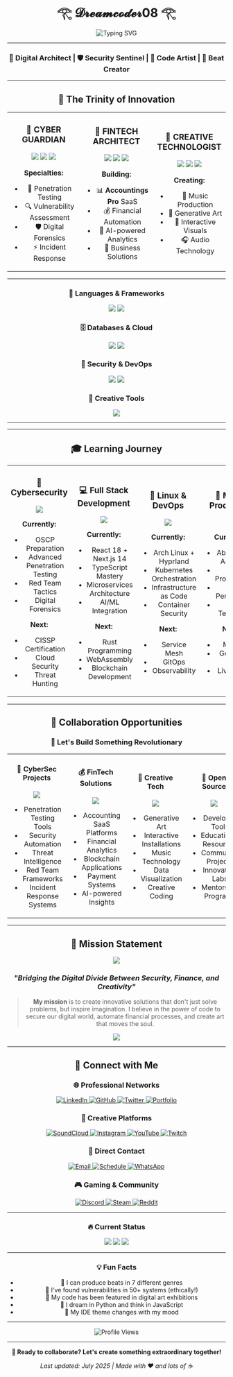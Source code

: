 <div align="center">

# 𓂀 𝓓𝓻𝓮𝓪𝓶𝓬𝓸𝓭𝓮𝓻08 𓂀

<img src="https://readme-typing-svg.herokuapp.com?font=Fira+Code&size=30&duration=3000&pause=1000&color=00D9FF&center=true&vCenter=true&width=600&lines=Cybersecurity+Engineer;Creative+Technologist;Financial+Innovator;Music+Producer" alt="Typing SVG" />

---

### 🚀 **Digital Architect** | 🛡️ **Security Sentinel** | 🎨 **Code Artist** | 🎵 **Beat Creator**

---

<div align="center">

## 🎯 **The Trinity of Innovation**

<table>
<tr>
<td width="33%" align="center">

### 🔐 **CYBER GUARDIAN**
<img src="https://img.shields.io/badge/Red_Team-FF0000?style=for-the-badge&logo=hackthebox&logoColor=white" />
<img src="https://img.shields.io/badge/Linux-FCC624?style=for-the-badge&logo=linux&logoColor=black" />
<img src="https://img.shields.io/badge/Kali_Linux-557C94?style=for-the-badge&logo=kalilinux&logoColor=white" />

**Specialties:**
- 🎯 Penetration Testing
- 🔍 Vulnerability Assessment
- 🛡️ Digital Forensics
- ⚡ Incident Response

</td>
<td width="33%" align="center">

### 💎 **FINTECH ARCHITECT**
<img src="https://img.shields.io/badge/React-61DAFB?style=for-the-badge&logo=react&logoColor=black" />
<img src="https://img.shields.io/badge/Node.js-339933?style=for-the-badge&logo=node.js&logoColor=white" />
<img src="https://img.shields.io/badge/PostgreSQL-4169E1?style=for-the-badge&logo=postgresql&logoColor=white" />

**Building:**
- 📊 **Accountings Pro** SaaS
- 💰 Financial Automation
- 🔢 AI-powered Analytics
- 🚀 Business Solutions

</td>
<td width="33%" align="center">

### 🎨 **CREATIVE TECHNOLOGIST**
<img src="https://img.shields.io/badge/JavaScript-F7DF1E?style=for-the-badge&logo=javascript&logoColor=black" />
<img src="https://img.shields.io/badge/Python-3776AB?style=for-the-badge&logo=python&logoColor=white" />
<img src="https://img.shields.io/badge/Three.js-000000?style=for-the-badge&logo=three.js&logoColor=white" />

**Creating:**
- 🎵 Music Production
- 🎨 Generative Art
- 💫 Interactive Visuals
- 🎧 Audio Technology

</td>
</tr>
</table>

</div>

---


### 🔧 **Languages & Frameworks**
<p>
<img src="https://skillicons.dev/icons?i=python,js,ts,react,nodejs,express,django,fastapi" />
<img src="https://skillicons.dev/icons?i=html,css,tailwind,sass,bootstrap,jquery,vue,svelte" />
</p>

### 🗄️ **Databases & Cloud**
<p>
<img src="https://skillicons.dev/icons?i=postgresql,mysql,mongodb,redis,firebase,aws,gcp,docker" />
<img src="https://skillicons.dev/icons?i=kubernetes,nginx,graphql,prisma,supabase,vercel,netlify,heroku" />
</p>

### 🔐 **Security & DevOps**
<p>
<img src="https://skillicons.dev/icons?i=linux,bash,git,github,gitlab,jenkins,ansible,terraform" />
<img src="https://skillicons.dev/icons?i=vim,vscode,figma,photoshop,blender,unity,unreal,godot" />
</p>

### 🎨 **Creative Tools**
<p>
<img src="https://skillicons.dev/icons?i=threejs,processing,p5js,aftereffects,premiere,audacity,ableton,fl" />
</p>

</div>

---

<div align="center">

---

<div align="center">

## 🎓 **Learning Journey**

<table>
<tr>
<td width="25%" align="center">

### 🔐 **Cybersecurity**
<img src="https://img.shields.io/badge/Progress-85%25-brightgreen?style=for-the-badge" />

**Currently:**
- OSCP Preparation
- Advanced Penetration Testing
- Red Team Tactics
- Digital Forensics

**Next:**
- CISSP Certification
- Cloud Security
- Threat Hunting

</td>
<td width="25%" align="center">

### 💻 **Full Stack Development**
<img src="https://img.shields.io/badge/Progress-90%25-brightgreen?style=for-the-badge" />

**Currently:**
- React 18 + Next.js 14
- TypeScript Mastery
- Microservices Architecture
- AI/ML Integration

**Next:**
- Rust Programming
- WebAssembly
- Blockchain Development

</td>
<td width="25%" align="center">

### 🐧 **Linux & DevOps**
<img src="https://img.shields.io/badge/Progress-80%25-green?style=for-the-badge" />

**Currently:**
- Arch Linux + Hyprland
- Kubernetes Orchestration
- Infrastructure as Code
- Container Security

**Next:**
- Service Mesh
- GitOps
- Observability

</td>
<td width="25%" align="center">

### 🎵 **Music Production**
<img src="https://img.shields.io/badge/Progress-70%25-yellow?style=for-the-badge" />

**Currently:**
- Ableton Live Advanced
- Audio Programming
- Live Performance
- DJ Techniques

**Next:**
- Music AI
- Generative Audio
- Live Coding

</td>
</tr>
</table>

</div>

---

## 🤝 **Collaboration Opportunities**

<div align="center">

### 🌟 **Let's Build Something Revolutionary**

<table>
<tr>
<td width="25%" align="center">

#### 🔐 **CyberSec Projects**
<img src="https://img.shields.io/badge/Open_to_Collaborate-FF0000?style=for-the-badge&logo=hackthebox&logoColor=white" />

- Penetration Testing Tools
- Security Automation
- Threat Intelligence
- Red Team Frameworks
- Incident Response Systems

</td>
<td width="25%" align="center">

#### 💰 **FinTech Solutions**
<img src="https://img.shields.io/badge/Open_to_Collaborate-00D9FF?style=for-the-badge&logo=react&logoColor=white" />

- Accounting SaaS Platforms
- Financial Analytics
- Blockchain Applications
- Payment Systems
- AI-powered Insights

</td>
<td width="25%" align="center">

#### 🎨 **Creative Tech**
<img src="https://img.shields.io/badge/Open_to_Collaborate-FF6B6B?style=for-the-badge&logo=three.js&logoColor=white" />

- Generative Art
- Interactive Installations
- Music Technology
- Data Visualization
- Creative Coding

</td>
<td width="25%" align="center">

#### 🚀 **Open Source**
<img src="https://img.shields.io/badge/Open_to_Collaborate-4CAF50?style=for-the-badge&logo=github&logoColor=white" />

- Developer Tools
- Educational Resources
- Community Projects
- Innovation Labs
- Mentorship Programs

</td>
</tr>
</table>

</div>

---

<div align="center">

## 🎯 **Mission Statement**

<img src="https://capsule-render.vercel.app/api?type=waving&color=gradient&customColorList=0,2,2,5,30&height=100&section=header&text=&fontSize=90&animation=twinkling" />

### *"Bridging the Digital Divide Between Security, Finance, and Creativity"*

> **My mission** is to create innovative solutions that don't just solve problems, but inspire imagination. I believe in the power of code to secure our digital world, automate financial processes, and create art that moves the soul.

<img src="https://capsule-render.vercel.app/api?type=waving&color=gradient&customColorList=0,2,2,5,30&height=100&section=footer&text=&fontSize=90&animation=twinkling" />

</div>

---

<div align="center">

## 📡 **Connect with Me**

### 🌐 **Professional Networks**
<p>
<a href="https://linkedin.com/in/albertagurto" target="_blank">
<img src="https://img.shields.io/badge/LinkedIn-0A66C2?style=for-the-badge&logo=linkedin&logoColor=white" alt="LinkedIn" />
</a>
<a href="https://github.com/albertagurto" target="_blank">
<img src="https://img.shields.io/badge/GitHub-181717?style=for-the-badge&logo=github&logoColor=white" alt="GitHub" />
</a>
<a href="https://twitter.com/albertagurto" target="_blank">
<img src="https://img.shields.io/badge/Twitter-1DA1F2?style=for-the-badge&logo=twitter&logoColor=white" alt="Twitter" />
</a>
<a href="https://albertagurto.dev" target="_blank">
<img src="https://img.shields.io/badge/Portfolio-FF5722?style=for-the-badge&logo=firefox&logoColor=white" alt="Portfolio" />
</a>
</p>

### 🎵 **Creative Platforms**
<p>
<a href="https://soundcloud.com/albertagurto" target="_blank">
<img src="https://img.shields.io/badge/SoundCloud-FF3300?style=for-the-badge&logo=soundcloud&logoColor=white" alt="SoundCloud" />
</a>
<a href="https://instagram.com/albertagurto" target="_blank">
<img src="https://img.shields.io/badge/Instagram-E4405F?style=for-the-badge&logo=instagram&logoColor=white" alt="Instagram" />
</a>
<a href="https://youtube.com/@albertagurto" target="_blank">
<img src="https://img.shields.io/badge/YouTube-FF0000?style=for-the-badge&logo=youtube&logoColor=white" alt="YouTube" />
</a>
<a href="https://twitch.tv/albertagurto" target="_blank">
<img src="https://img.shields.io/badge/Twitch-9146FF?style=for-the-badge&logo=twitch&logoColor=white" alt="Twitch" />
</a>
</p>

### 📧 **Direct Contact**
<p>
<a href="mailto:albert.agurto@example.com">
<img src="https://img.shields.io/badge/Email-D14836?style=for-the-badge&logo=gmail&logoColor=white" alt="Email" />
</a>
<a href="https://calendly.com/albertagurto" target="_blank">
<img src="https://img.shields.io/badge/Schedule_Meeting-4285F4?style=for-the-badge&logo=google-calendar&logoColor=white" alt="Schedule" />
</a>
<a href="https://wa.me/1234567890" target="_blank">
<img src="https://img.shields.io/badge/WhatsApp-25D366?style=for-the-badge&logo=whatsapp&logoColor=white" alt="WhatsApp" />
</a>
</p>

### 🎮 **Gaming & Community**
<p>
<a href="https://discord.gg/albertagurto" target="_blank">
<img src="https://img.shields.io/badge/Discord-5865F2?style=for-the-badge&logo=discord&logoColor=white" alt="Discord" />
</a>
<a href="https://steamcommunity.com/id/albertagurto" target="_blank">
<img src="https://img.shields.io/badge/Steam-000000?style=for-the-badge&logo=steam&logoColor=white" alt="Steam" />
</a>
<a href="https://reddit.com/u/albertagurto" target="_blank">
<img src="https://img.shields.io/badge/Reddit-FF4500?style=for-the-badge&logo=reddit&logoColor=white" alt="Reddit" />
</a>
</p>

---

### 🔥 **Current Status**
<p>
<img src="https://img.shields.io/badge/Status-Available_for_Collaboration-brightgreen?style=for-the-badge" />
<img src="https://img.shields.io/badge/Location-Lima,_Peru-blue?style=for-the-badge&logo=googlemaps&logoColor=white" />
<img src="https://img.shields.io/badge/Timezone-GMT--5-orange?style=for-the-badge&logo=clockwise&logoColor=white" />
</p>

---

### 💡 **Fun Facts**
- 🎵 I can produce beats in 7 different genres
- 🔐 I've found vulnerabilities in 50+ systems (ethically!)
- 🎨 My code has been featured in digital art exhibitions
- 🚀 I dream in Python and think in JavaScript
- 🎯 My IDE theme changes with my mood

---

<img src="https://komarev.com/ghpvc/?username=albertagurto&style=for-the-badge&color=00D9FF" alt="Profile Views" />

</div>

---

<div align="center">



**🚀 Ready to collaborate? Let's create something extraordinary together!**

*Last updated: July 2025 | Made with ❤️ and lots of ☕*

</div>

